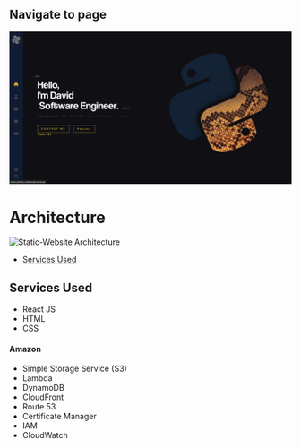 ## Navigate to page

<!DOCTYPE html>
<html lang="en">
<head>
    <meta charset="UTF-8">
    <meta name="viewport" content="width=device-width, initial-scale=1.0">
</head>
<body>
    <div class="image-container">
        <a href="https://static.solemndave.cloud/" target="_blank">
            <img src="src/assets/images/StaticWeb.png" alt="Layout Image">
        </a>
    </div>
</body>
</html>

# Architecture

![Static-Website Architecture](src/assets/images/StaticWebArch.png)

- [Services Used](#services-used)

## Services Used

- React JS
- HTML
- CSS

#### Amazon

- Simple Storage Service (S3)
- Lambda
- DynamoDB
- CloudFront
- Route 53
- Certificate Manager
- IAM
- CloudWatch
